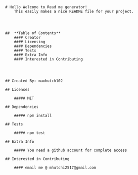 
    # Hello Welcome to Read me generator!
        This easily makes a nice README file for your project.

        

        
    ##  **Table of Contents** 
        #### Creator 
        #### Licensing
        #### Dependencies
        #### Tests
        #### Extra Info
        #### Interested in Contributing
         
        
    
    
    ## Created By: maxhutch102

    ## Licenses

        ##### MIT

    ## Dependencies

        ##### npm install

    ## Tests 

        ##### npm test

    ## Extra Info

        ##### You need a github account for complete access

    ## Interested in Contributing

        #### email me @ mhutchi2517@gmail.com


           